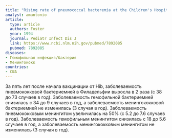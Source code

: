 ```yaml
---
title: "Rising rate of pneumococcal bacteremia at the Children's Hospital of Philadelphia"
analyst: amantonio
article:
  type: article
  authors: Foster
  year: 1994
  journal: Pediatr Infect Dis J
  link: https://www.ncbi.nlm.nih.gov/pubmed/7892085
  pubmed: 7892085
diseases:
- Гемофильная инфекция/бактерия
- Менингококк
countries:
- США
---
```


За пять лет после начала вакцинации от Hib, заболеваемость пневмококковой бактериемией в Филадельфии выросла в 2 раза (с 38 до 73 случаев в год). Заболеваемость гемофильной бактериемией снизилась с 34 до 9 случаев в год, а заболеваемость менингококковой бактериемией не изменилась (3 случая в год).
Заболеваемость пневмококковым менингитом увеличилась на 50% (с 5.2 до 7.6 случаев в год). Заболеваемость гемофильным менингитом снизилась с 18 до 5.6 случаев в год, а заболеваемость менингококковым менингитом не изменилась (3 случая в год).
